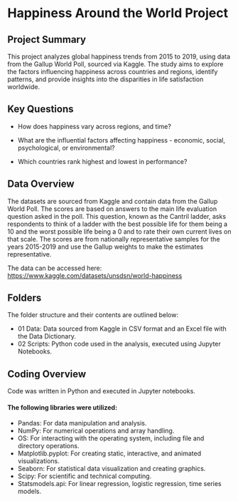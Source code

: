 # Happiness Around the World Project

## Project Summary
This project analyzes global happiness trends from 2015 to 2019, using data from the Gallup World Poll, sourced via Kaggle. The study aims to explore the factors influencing happiness across countries and regions, identify patterns, and provide insights into the disparities in life satisfaction worldwide.

## Key Questions
- How does happiness vary across regions, and time?

- What are the influential factors affecting happiness - economic, social, psychological, or environmental?

- Which countries rank highest and lowest in performance?

## Data Overview
The datasets are sourced from Kaggle and contain data from the Gallup World Poll. The scores are based on answers to the main life evaluation question asked in the poll. This question, known as the Cantril ladder, asks respondents to think of a ladder with the best possible life for them being a 10 and the worst possible life being a 0 and to rate their own current lives on that scale. The scores are from nationally representative samples for the years 2015-2019 and use the Gallup weights to make the estimates representative.

The data can be accessed here:
https://www.kaggle.com/datasets/unsdsn/world-happiness

## Folders
The folder structure and their contents are outlined below:
- 01 Data: Data sourced from Kaggle in CSV format and an Excel file with the Data Dictionary.
- 02 Scripts: Python code used in the analysis, executed using Jupyter Notebooks.

## Coding Overview
Code was written in Python and executed in Jupyter notebooks.
#### The following libraries were utilized:
- Pandas: For data manipulation and analysis.
- NumPy: For numerical operations and array handling.
- OS: For interacting with the operating system, including file and directory operations.
- Matplotlib.pyplot: For creating static, interactive, and animated visualizations.
- Seaborn: For statistical data visualization and creating graphics.
- Scipy: For scientific and technical computing.
- Statsmodels.api: For linear regression, logistic regression, time series models. 
